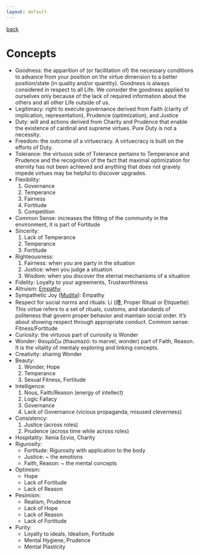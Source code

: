 ```yaml
---
layout: default
---
```

[back](./)

# Concepts

- Goodness: the apparition of (or facilitation of) the necessary conditions to advance from your position on the virtue dimension to a better position/state (in quality and/or quantity). Goodness is always considered in respect to all Life. We consider the goodness applied to ourselves only because of the lack of required information about the others and all other Life outside of us.
- Legitimacy: right to execute governance derived from Faith (clarity of implication, representation), Prudence (optimization), and Justice
- Duty: will and actions derived from Charity and Prudence that enable the existence of cardinal and supreme virtues. Pure Duty is not a necessity.
- Freedom: the outcome of a virtuecracy. A virtuecracy is built on the efforts of Duty.
- Tolerance: the virtuous side of Tolerance pertains to Temperance and Prudence and the recognition of the fact that maximal optimization for eternity has not been achieved and anything that does not gravely impede virtues may be helpful to discover upgrades.
- Flexibility: 
    1. Governance
    1. Temperance
    1. Fairness
    1. Fortitude
    1. Competition
- Common Sense: increases the fitting of the community in the environment, it is part of Fortitude
- Sincerity: 
    1. Lack of Temperance
    1. Temperance
    1. Fortitude
- Righteousness:
    1. Fairness: when you are party in the situation
    1. Justice: when you judge a situation
    1. Wisdom: when you discover the eternal mechanisms of a situation
- Fidelity: Loyalty to your agreements, Trustworthiness
- Altruism: [Empathy](3concepts.html)
- Sympathetic Joy ([Mudita](https://en.wikipedia.org/wiki/Mudita)): Empathy
- Respect for social norms and rituals: Li (禮, Proper Ritual or Etiquette): This virtue refers to a set of rituals, customs, and standards of politeness that govern proper behavior and maintain social order. It’s about showing respect through appropriate conduct. Common sense: Fitness/Fortitude
- Curiosity: the virtuous part of curiosity is Wonder
- Wonder: θαυμάζω (thaumazó: to marvel, wonder) part of Faith, Reason. It is the vitality of mentaly exploring and linking concepts.
- Creativity: sharing Wonder
- Beauty:
    1. Wonder, Hope
    1. Temperance
    1. Sexual Fitness, Fortitude
- Intelligence:
    1. Nous, Faith/Reason (energy of intellect)
    1. Logic Fallacy
    1. Governance
    1. Lack of Governance (vicious propaganda, misused cleverness)
- Consistency:
    1. Justice (across roles)
    1. Prudence (across time while across roles)
- Hospitality: Xenia ξενία, Charity
- Rigurosity:
    - Fortitude: Rigurosity with application to the body
    - Justice: ~ the emotions
    - Faith, Reason: ~ the mental concepts
- Optimism:
    - Hope
    - Lack of Fortitude
    - Lack of Reason
- Pesimism:
    - Realism, Prudence
    - Lack of Hope
    - Lack of Reason
    - Lack of Fortitude
- Purity:
    - Loyalty to ideals, Idealism, Fortitude
    - Mental Hygiene, Prudence
    - Mental Plasticity
